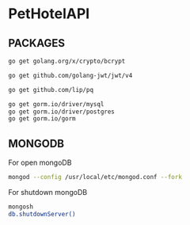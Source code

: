 # PetHotelAPI

## PACKAGES
```BASH
go get golang.org/x/crypto/bcrypt
```
```BASH
go get github.com/golang-jwt/jwt/v4
```
```BASH
go get github.com/lip/pq
```
```BASH
go get gorm.io/driver/mysql
go get gorm.io/driver/postgres
go get gorm.io/gorm
```

## MONGODB
For open mongoDB
```BASH
mongod --config /usr/local/etc/mongod.conf --fork
```

For shutdown mongoDB
```BASH
mongosh
db.shutdownServer()
```
